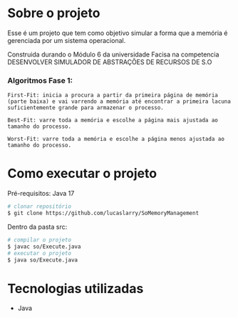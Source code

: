 # Sobre o projeto

Esse é um projeto que tem como objetivo simular a forma que a memória é gerenciada por um sistema operacional.

Construida durando o Módulo 6 da universidade Facisa na competencia DESENVOLVER SIMULADOR DE ABSTRAÇÕES DE RECURSOS DE S.O 

### Algoritmos Fase 1:
    First-Fit: inicia a procura a partir da primeira página de memória (parte baixa) e vai varrendo a memória até encontrar a primeira lacuna suficientemente grande para armazenar o processo.

    Best-Fit: varre toda a memória e escolhe a página mais ajustada ao tamanho do processo.
    
    Worst-Fit: varre toda a memória e escolhe a página menos ajustada ao tamanho do processo.

# Como executar o projeto
Pré-requisitos: Java 17
```bash
# clonar repositório
$ git clone https://github.com/lucaslarry/SoMemoryManagement
```
Dentro da pasta src:
```bash
# compilar o projeto
$ javac so/Execute.java
# executar o projeto
$ java so/Execute.java
```

# Tecnologias utilizadas
- Java


